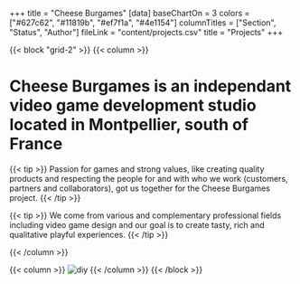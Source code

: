 +++
title = "Cheese Burgames"
[data]
baseChartOn = 3
colors = ["#627c62", "#11819b", "#ef7f1a", "#4e1154"]
columnTitles = ["Section", "Status", "Author"]
fileLink = "content/projects.csv"
title = "Projects"
+++

{{< block "grid-2" >}}
{{< column >}}

# **Cheese Burgames** is an independant video game development studio located in Montpellier, south of France

{{< tip >}}
Passion for games and strong values, like creating quality products and respecting the people for and with who we work (customers, partners and collaborators), got us together for the Cheese Burgames project.
{{< /tip >}}


{{< tip >}}
We come from various and complementary professional fields including video game design and our goal is to create tasty, rich and qualitative playful experiences.
{{< /tip >}}

{{< /column >}}

{{< column >}}
![diy](/images/LogoBig.png)
{{< /column >}}
{{< /block >}}
